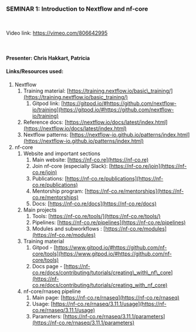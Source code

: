 ### SEMINAR 1: Introduction to Nextflow and nf-core

  <br>

Video link: https://vimeo.com/806642995

<br>

#### **Presenter: Chris Hakkart, Patricia**

  

#### **Links/Resources used:**

1. Nextflow
    1. Training material: [https://training.nextflow.io/basic\_training/](https://training.nextflow.io/basic_training/)
        1. Gitpod link: [https://gitpod.io/#https://github.com/nextflow-io/training](https://gitpod.io/#https://github.com/nextflow-io/training)
    2. Reference docs: [https://nextflow.io/docs/latest/index.html](https://nextflow.io/docs/latest/index.html)
    3. Nextflow patterns: [https://nextflow-io.github.io/patterns/index.html](https://nextflow-io.github.io/patterns/index.html)
2. nf-core
    1. Website and important sections
        1. Main website: [https://nf-co.re](https://nf-co.re)
        2. Join nf-core (especially Slack): [https://nf-co.re/join](https://nf-co.re/join)
        3. Publications: [https://nf-co.re/publications](https://nf-co.re/publications)
        4. Mentorship program: [https://nf-co.re/mentorships](https://nf-co.re/mentorships)
        5. Docs: [https://nf-co.re/docs](https://nf-co.re/docs)
    2. Main projects
        1. Tools: [https://nf-co.re/tools/](https://nf-co.re/tools/)
        2. Pipelines: [https://nf-co.re/pipelines](https://nf-co.re/pipelines)
        3. Modules and subworkflows : [https://nf-co.re/modules](https://nf-co.re/modules)
    3. Training material
        1. Gitpod - [https://www.gitpod.io/#https://github.com/nf-core/tools](https://www.gitpod.io/#https://github.com/nf-core/tools)
        2. Docs page - [https://nf-co.re/docs/contributing/tutorials/creating\_with\_nf\_core](https://nf-co.re/docs/contributing/tutorials/creating_with_nf_core)
    4. nf-core/rnaseq pipeline
        1. Main page: [https://nf-co.re/rnaseq](https://nf-co.re/rnaseq)
        2. Usage: [https://nf-co.re/rnaseq/3.11.1/usage](https://nf-co.re/rnaseq/3.11.1/usage)
        3. Parameters: [https://nf-co.re/rnaseq/3.11.1/parameters](https://nf-co.re/rnaseq/3.11.1/parameters)
